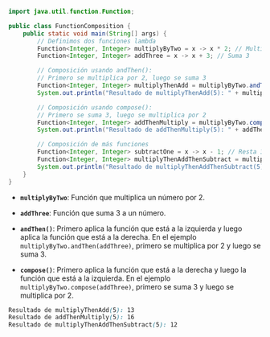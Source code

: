 ```java
import java.util.function.Function;

public class FunctionComposition {
    public static void main(String[] args) {
        // Definimos dos funciones lambda
        Function<Integer, Integer> multiplyByTwo = x -> x * 2; // Multiplica por 2
        Function<Integer, Integer> addThree = x -> x + 3; // Suma 3

        // Composición usando andThen():
        // Primero se multiplica por 2, luego se suma 3
        Function<Integer, Integer> multiplyThenAdd = multiplyByTwo.andThen(addThree);
        System.out.println("Resultado de multiplyThenAdd(5): " + multiplyThenAdd.apply(5));  // (5 * 2) + 3 = 13

        // Composición usando compose():
        // Primero se suma 3, luego se multiplica por 2
        Function<Integer, Integer> addThenMultiply = multiplyByTwo.compose(addThree);
        System.out.println("Resultado de addThenMultiply(5): " + addThenMultiply.apply(5));  // (5 + 3) * 2 = 16

        // Composición de más funciones
        Function<Integer, Integer> subtractOne = x -> x - 1; // Resta 1
        Function<Integer, Integer> multiplyThenAddThenSubtract = multiplyByTwo.andThen(addThree).andThen(subtractOne);
        System.out.println("Resultado de multiplyThenAddThenSubtract(5): " + multiplyThenAddThenSubtract.apply(5));  // ((5 * 2) + 3) - 1 = 12
    }
}

```

- **`multiplyByTwo`**: Función que multiplica un número por 2.
    
- **`addThree`**: Función que suma 3 a un número.
    
- **`andThen()`**: Primero aplica la función que está a la izquierda y luego aplica la función que está a la derecha. En el ejemplo `multiplyByTwo.andThen(addThree)`, primero se multiplica por 2 y luego se suma 3.
    
- **`compose()`**: Primero aplica la función que está a la derecha y luego la función que está a la izquierda. En el ejemplo `multiplyByTwo.compose(addThree)`, primero se suma 3 y luego se multiplica por 2.

```scss
Resultado de multiplyThenAdd(5): 13
Resultado de addThenMultiply(5): 16
Resultado de multiplyThenAddThenSubtract(5): 12
```
